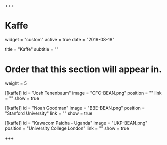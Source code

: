 +++
# Kaffe
widget = "custom"
active = true
date = "2019-08-18"

title = "Kaffe"
subtitle = ""

# Order that this section will appear in.
weight = 5

[[kaffe]]
	id = "Josh Tenenbaum"
	image = "CFC-BEAN.png"
	position = ""
	link = ""
	show = true

[[kaffe]]
	id = "Noah Goodman"
	image = "BBE-BEAN.png"
	position = "Stanford University"
	link = ""
	show = true

[[kaffe]]
	id = "Kawacom Paidha - Uganda"
	image = "UKP-BEAN.png"
	position = "University College London"
	link = ""
	show = true


+++
